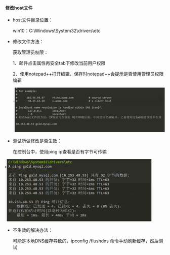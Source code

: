 #### 修改host文件

* host文件目录位置：

  win10：C:\Windows\System32\drivers\etc

* 修改文件方法：

  获取管理员权限：

  1、邮件点击属性再安全tab下修改当前用户权限

  2、使用notepad++打开编辑，保存时notepad++会提示是否使用管理员权限编辑

  <img src=".\static\host文件修改示例.png" alt="host文件修改示例" style="zoom: 50%;" />

* 测试所做修改是否生效：

  在控制台中，使用ping ip查看是否有字节可传输

<img src=".\static\host文件修改测试示例.png" alt="host文件修改示例" style="zoom: 50%;" />

* 不生效的解决办法：

  可能是本地DNS缓存导致的，ipconfig /flushdns 命令手动刷新缓存，然后测试